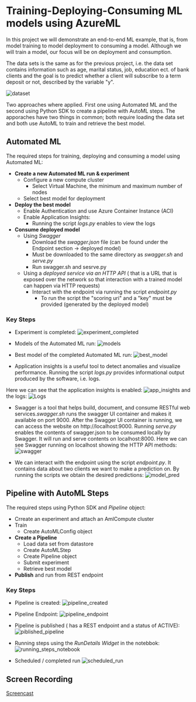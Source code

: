 # Training-Deploying-Consuming ML models using AzureML

In this project we will demonstrate an end-to-end ML example, that is, from model training to model deployment to consuming a model. Although we will train a model, our focus will be on deployment and consumption.  

The data sets is the same as for the previous project, i.e. the data set contains information such as age, marital status, job, education ect. of bank clients and the goal is to predict whether a client will subscribe to a term deposit or not, described by the variable "y". 

![dataset](https://github.com/elenacramer/nd00333_AZMLND_C2/blob/master/screenshots/registered_dataset.png)

Two approaches where applied. First one using Automated ML and the second using Python SDK to create a pipeline with AutoML steps. The apporaches have two things in common; both require loading the data set and both use AutoML to train and retrieve the best model. 

## Automated ML 
The required steps for training, deploying and consuming a model using Automated ML:
- **Create a new Automated ML run & experiment** 
	- Configure a new compute cluster
		- Select Virtual Machine, the minimum and maximum number of nodes
	- Select best model for deployment
- **Deploy the best model** 
	- Enable Authentication and use Azure Container Instance (ACI)
	- Enable Application Insights: 
		- Running the script *logs.py* enables to view the logs 
- **Consume deployed model**
	- Using *Swagger* 
		- Download the *swagger.json* file (can be found under the Endpoint section -> deployed model) 
		- Must be downloaded to the same directory as *swagger.sh* and *serve.py*
		-  Run swagger.sh and sesrve.py 
	- Using a *deployed service via an HTTP API* ( that is a URL that is exposed over the network so that interaction with a trained model can happen via HTTP requests)
		-  Interact with the endpoint via running the script *endpoint.py* 
			- To run the script the "scoring uri" and a "key" must be provided (generated by the deployed model)
  
 ### Key Steps 
- Experiment is completed:
![experiment_completed](https://github.com/elenacramer/nd00333_AZMLND_C2/blob/master/screenshots/completed_AutomatedML_run.png)

- Models of the Automated ML run:
![models](https://github.com/elenacramer/nd00333_AZMLND_C2/blob/master/screenshots/Automated_ML_models.png)


- Best model of the completed Automated ML run:
![best_model](https://github.com/elenacramer/nd00333_AZMLND_C2/blob/master/screenshots/AutomatedML_best_model.png)

- Application insights is a useful tool to detect anomalies and visualize performance. Running the script *logs.py* provides informational output produced by the software, i.e. logs. 

Here we can see that the application insights is enabled:
![app_insights](https://github.com/elenacramer/nd00333_AZMLND_C2/blob/master/screenshots/AutomatedML_app_insights.png)
and the logs: 
![Logs](https://github.com/elenacramer/nd00333_AZMLND_C2/blob/master/screenshots/running_logs_py.png)

- Swagger is a tool that helps build, document, and consume RESTful web services.*swagger.sh* runs the swagger UI container and makes it available on port 9000. After the Swagger UI container is running, we can access the website on http://localhost:9000. Running *serve.py* enables the contents of swagger.json to be consumed locally by Swagger. It will run and serve contents on localhost:8000. Here we can see Swagger running on localhost showing the HTTP API methods: 
![swagger](https://github.com/elenacramer/nd00333_AZMLND_C2/blob/master/screenshots/swagger.png)

- We can interact with the endpoint using the script *endpoint.py*. It contains data about two clients we want to make a prediction on. By running the scripts we obtain the desired predictions:
![model_pred](https://github.com/elenacramer/nd00333_AZMLND_C2/blob/master/screenshots/model_pred.png)

## Pipeline with AutoML Steps
The required steps using Python SDK and *Pipeline* object: 
- Crreate an experiment and attach an AmlCompute cluster 
- Train
	- Create AutoMLConfig  object
- **Create a Pipeline**  
	- Load data set from datastore
	- Create AutoMLStep
	- Create Pipeline object 
	- Submit experiment 
	- Retrieve best model 
- **Publish** and run from REST endpoint

### Key Steps
- Pipeline is created:
 ![pipeline_created](https://github.com/elenacramer/nd00333_AZMLND_C2/blob/master/screenshots/pipeline_created.png) 
 
- Pipeline Endpoint:
![pipeline_endpoint](https://github.com/elenacramer/nd00333_AZMLND_C2/blob/master/screenshots/pipeline_endpoint.png)

- Pipeline is published ( has a REST endpoint and a status of ACTIVE):
![piblished_pipeline](https://github.com/elenacramer/nd00333_AZMLND_C2/blob/master/screenshots/pipeline_rest_endpoint.png)

- Running steps using the *RunDetails Widget* in the notebbok:
![running_steps_notebook](https://github.com/elenacramer/nd00333_AZMLND_C2/blob/master/screenshots/run_details_notebook.png)  
  
- Scheduled / completed run
![scheduled_run](https://github.com/elenacramer/nd00333_AZMLND_C2/blob/master/screenshots/pipeline_sheduled_run.png)


## Screen Recording
[Screencast](https://youtu.be/nkuXK5pUuqY)

